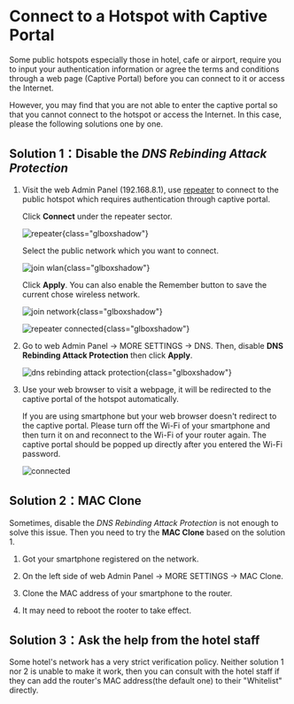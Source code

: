 # Connect to a Hotspot with Captive Portal

Some public hotspots especially those in hotel, cafe or airport, require you to input your authentication information or agree the terms and conditions through a web page (Captive Portal) before you can connect to it or access the Internet.

However, you may find that you are not able to enter the captive portal so that you cannot connect to the hotspot or access the Internet. In this case, please the following solutions one by one.
 
## Solution 1：Disable the *DNS Rebinding Attack Protection*

1. Visit the web Admin Panel (192.168.8.1), use [repeater](../internet_repeater/) to connect to the public hotspot which requires authentication through captive portal.

    Click **Connect** under the repeater sector.

    ![repeater](https://static.gl-inet.com/docs/en/4/tutorials/connect_to_a_hotspot_with_captive_portal/repeater_sector.png){class="glboxshadow"}

    Select the public network which you want to connect.

    ![join wlan](https://static.gl-inet.com/docs/en/4/tutorials/connect_to_a_hotspot_with_captive_portal/join_wlan.png){class="glboxshadow"}

    Click **Apply**. You can also enable the Remember button to save the current chose wireless network.

    ![join network](https://static.gl-inet.com/docs/en/4/tutorials/connect_to_a_hotspot_with_captive_portal/join_network.png){class="glboxshadow"}

    ![repeater connected](https://static.gl-inet.com/docs/en/4/tutorials/connect_to_a_hotspot_with_captive_portal/repeater_connected.png){class="glboxshadow"}

2. Go to web Admin Panel -> MORE SETTINGS -> DNS. Then, disable **DNS Rebinding Attack Protection** then click **Apply**.

    ![dns rebinding attack protection](https://static.gl-inet.com/docs/en/4/tutorials/connect_to_a_hotspot_with_captive_portal/dns_rebinding_attack_protection.png){class="glboxshadow"}

3. Use your web browser to visit a webpage, it will be redirected to the captive portal of the hotspot automatically.

    If you are using smartphone but your web browser doesn't redirect to the captive portal. Please turn off the Wi-Fi of your smartphone and then turn it on and reconnect to the Wi-Fi of your router again. The captive portal should be popped up directly after you entered the Wi-Fi password.

    ![connected](https://static.gl-inet.com/docs/en/4/tutorials/connect_to_a_hotspot_with_captive_portal/connected.png)

## Solution 2：MAC Clone

Sometimes, disable the *DNS Rebinding Attack Protection* is not enough to solve this issue. Then you need to try the **MAC Clone** based on the solution 1.

1. Got your smartphone registered on the network.

2. On the left side of web Admin Panel -> MORE SETTINGS -> MAC Clone.

3. Clone the MAC address of your smartphone to the router.

4. It may need to reboot the rooter to take effect.

## Solution 3：Ask the help from the hotel staff

Some hotel's network has a very strict verification policy. Neither solution 1 nor 2 is unable to make it work, then you can consult with the hotel staff if they can add the router's MAC address(the default one) to their "Whitelist" directly.

